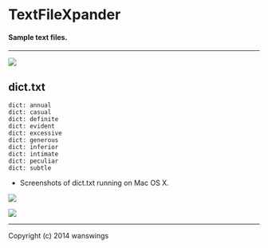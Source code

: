 TextFileXpander
====================
#### Sample text files.
*****
![](https://raw.github.com/wanswings/TextFileXpanderData/master/simple/screenshots/icon64x64.png)

dict.txt
--------------------
```
dict: annual
dict: casual
dict: definite
dict: evident
dict: excessive
dict: generous
dict: inferior
dict: intimate
dict: peculiar
dict: subtle
```

* Screenshots of dict.txt running on Mac OS X.

![](https://raw.github.com/wanswings/TextFileXpanderData/master/dict/screenshots/screenshotM1.png)

![](https://raw.github.com/wanswings/TextFileXpanderData/master/dict/screenshots/screenshotM2.png)

*****
Copyright (c) 2014 wanswings
